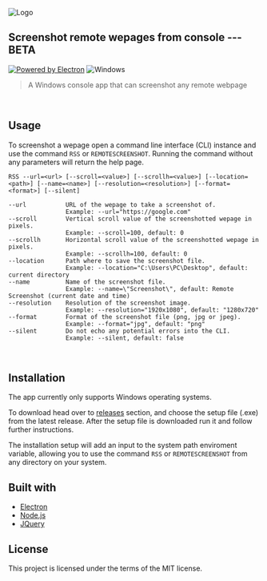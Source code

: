![Logo](https://i.imgur.com/e5M1WqR.png)
## Screenshot remote wepages from console --- __BETA__

[![Powered by Electron](https://i.imgur.com/MZqkD2n.png)](http://electronjs.org/) ![Windows](https://img.shields.io/badge/Windows-0078D6?style=for-the-badge&logo=windows&logoColor=white)
&nbsp;
>A Windows console app that can screenshot any remote webpage

&nbsp;
## Usage
To screenshot a wepage open a command line interface (CLI) instance and use the command `RSS` or `REMOTESCREENSHOT`. Running the command without any parameters will return the help page.

```
RSS --url=<url> [--scroll=<value>] [--scrollh=<value>] [--location=<path>] [--name=<name>] [--resolution=<resolution>] [--format=<format>] [--silent]

--url           URL of the wepage to take a screenshot of.
                Example: --url="https://google.com"
--scroll        Vertical scroll value of the screenshotted wepage in pixels.
                Example: --scroll=100, default: 0
--scrollh       Horizontal scroll value of the screenshotted wepage in pixels.
                Example: --scrollh=100, default: 0
--location      Path where to save the screenshot file.
                Example: --location="C:\Users\PC\Desktop", default: current directory
--name          Name of the screenshot file.
                Example: --name=\"Screenshot\", default: Remote Screenshot (current date and time)
--resolution    Resolution of the screenshot image.
                Example: --resolution="1920x1080", default: "1280x720"
--format        Format of the screenshot file (png, jpg or jpeg).
                Example: --format="jpg", default: "png"
--silent        Do not echo any potential errors into the CLI.
                Example: --silent, default: false
```

&nbsp;
## Installation

The app currently only supports Windows operating systems.

To download head over to [releases](https://github.com/Toxic48/Remote-Screenshot/releases) section, and choose the setup file (.exe) from the latest release.
After the setup file is downloaded run it and follow further instructions.

The installation setup will add an input to the system path enviroment variable, allowing you to use the command `RSS` or `REMOTESCREENSHOT` from any directory on your system.
&nbsp;
## Built with
- [Electron](https://www.electronjs.org/)
- [Node.js](http://nodejs.org)
- [JQuery](https://jquery.com/)
&nbsp;
## License

This project is licensed under the terms of the MIT license.